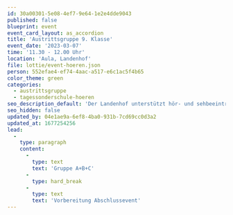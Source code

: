 ```yaml
---
id: 30a00301-5e08-4ef7-9e64-1e2e4dde9043
published: false
blueprint: event
event_card_layout: as_accordion
title: 'Austrittsgruppe 9. Klasse'
event_date: '2023-03-07'
time: '11.30 - 12.00 Uhr'
location: 'Aula, Landenhof'
file: lottie/event-hoeren.json
person: 552efae4-ef74-4aac-a517-e6c1ac5f4b65
color_theme: green
categories:
  - austrittsgruppe
  - tagessonderschule-hoeren
seo_description_default: 'Der Landenhof unterstützt hör- und sehbeeinträchtigte Kinder & Jugendliche in ihrem selbstbestimmten Leben durch Förderung ihrer Fähigkeiten & Entwicklung'
seo_hidden: false
updated_by: 04e1ae9a-6ef8-4ba0-931b-7cd69cc0d3a2
updated_at: 1677254256
lead:
  -
    type: paragraph
    content:
      -
        type: text
        text: 'Gruppe A+B+C'
      -
        type: hard_break
      -
        type: text
        text: 'Vorbereitung Abschlussevent'
---
```

